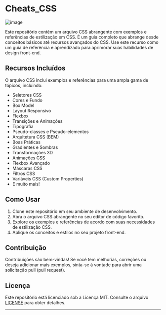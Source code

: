 # Cheats_CSS

![image](https://github.com/Wfelipetm/Cheats_CSS/assets/108297008/c4a115ff-85df-4117-ae13-a692d3d0b642)



Este repositório contém um arquivo CSS abrangente com exemplos e referências de estilização em CSS. É um guia completo que abrange desde conceitos básicos até recursos avançados do CSS. Use este recurso como um guia de referência e aprendizado para aprimorar suas habilidades de design front-end.

## Recursos Incluídos

O arquivo CSS inclui exemplos e referências para uma ampla gama de tópicos, incluindo:

- Seletores CSS
- Cores e Fundo
- Box Model
- Layout Responsivo
- Flexbox
- Transições e Animações
- Tipografia
- Pseudo-classes e Pseudo-elementos
- Arquitetura CSS (BEM)
- Boas Práticas
- Gradientes e Sombras
- Transformações 3D
- Animações CSS
- Flexbox Avançado
- Máscaras CSS
- Filtros CSS
- Variáveis CSS (Custom Properties)
- E muito mais!

## Como Usar

1. Clone este repositório em seu ambiente de desenvolvimento.
2. Abra o arquivo CSS abrangente no seu editor de código favorito.
3. Explore os exemplos e referências de acordo com suas necessidades de estilização CSS.
4. Aplique os conceitos e estilos no seu projeto front-end.

## Contribuição

Contribuições são bem-vindas! Se você tem melhorias, correções ou deseja adicionar mais exemplos, sinta-se à vontade para abrir uma solicitação pull (pull request).

## Licença

Este repositório está licenciado sob a Licença MIT. Consulte o arquivo [LICENSE](LICENSE) para obter detalhes.

---


